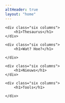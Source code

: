 ```yaml
---
altHeader: true
layout: "home"
---
```



<div class="row" class="home-blocks">
        
	<div class="six columns">
		<h1>Thesaurus</h1>
	</div>

	<div class="six columns">
		<h1>Wat? Hoe?</h1>
	
	</div>

</div>

<div class="row" class="home-blocks">
        
	<div class="six columns">
		<h1>Nieuws</h1>
	</div>

	<div class="six columns">
		<h1>Tools</h1>
	
	</div>

</div>